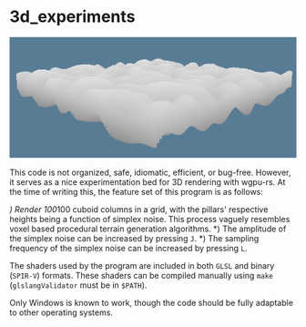 # 3d_experiments

<center>
    <img src="render.png">
</center>

This code is not organized, safe, idiomatic, efficient, or bug-free. However, it serves as a nice experimentation bed for 3D rendering with wgpu-rs. At the time of writing this, the feature set of this program is as follows:

*) Render 100*100 cuboid columns in a grid, with the pillars' respective heights
being a function of simplex noise. This process vaguely resembles voxel based
procedural terrain generation algorithms.
*) The amplitude of the simplex noise can be increased by pressing `J`.
*) The sampling frequency of the simplex noise can be increased by pressing `L`.

The shaders used by the program are included in both `GLSL` and binary (`SPIR-V`) formats. These shaders can be compiled manually using `make` (`glslangValidator` must be in `$PATH`).

Only Windows is known to work, though the code should be fully adaptable to other operating systems.
